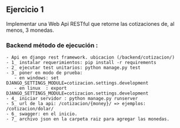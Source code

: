 ## Ejercicio 1
 Implementar una Web Api RESTful que retorne las cotizaciones de, al menos, 3 monedas.
 ### Backend método de ejecución :

    - Api en django rest framework. ubicacion (/backend/cotizacion/)
    - 1_ instalar requerimientos: pip install -r requirements
    - 2_ ejecutar test unitarios: python manage.py test
    - 3_ poner en modo de prueba:
       - en windows: set DJANGO_SETTINGS_MODULE=cotizacion.settings.development
       - en linux  : export DJANGO_SETTINGS_MODULE=cotizacion.settings.development
    - 4_ iniciar servidor : python manage.py runserver
    - 5_ url de la api: /cotizacion/{money}/ => ejemplos: /cotizacion/dolar/
    - 6_ swagger: en el inicio.
    - 7_ archivo json en la carpeta raiz para agregar las monedas. 
